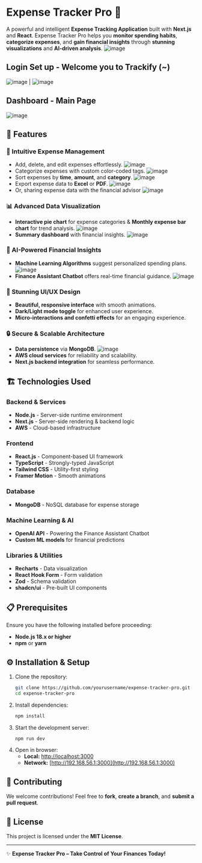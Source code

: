 # Expense Tracker Pro 🚀

A powerful and intelligent **Expense Tracking Application** built with **Next.js** and **React**. Expense Tracker Pro helps you **monitor spending habits**, **categorize expenses**, and **gain financial insights** through **stunning visualizations** and **AI-driven analysis**.
![image](https://github.com/user-attachments/assets/ccbbae3b-6224-49fc-8e7b-14c4ccbd0c4d)

## Login Set up - Welcome you to Trackify (~)
![image](https://github.com/user-attachments/assets/e4ff1879-fc66-4447-8107-a0a00817e88f) | ![image](https://github.com/user-attachments/assets/e339c9de-3274-437a-b4a8-cf849622b334)

## Dashboard - Main Page
![image](https://github.com/user-attachments/assets/e489299e-b9d3-4f2b-8139-0b711ff381c7)
## 🌟 Features

### **🔹 Intuitive Expense Management**
- Add, delete, and edit expenses effortlessly.
  ![image](https://github.com/user-attachments/assets/b34ab6e7-2419-4f82-80d8-7b219eedfc33)
- Categorize expenses with custom color-coded tags.
  ![image](https://github.com/user-attachments/assets/5d2cbda9-c46a-4e3c-9ed5-a34acc43d982)
- Sort expenses by **time**, **amount**, and **category**.
  ![image](https://github.com/user-attachments/assets/5943a241-5bd5-4402-9740-9737e65c8838)
- Export expense data to **Excel** or **PDF**.
   ![image](https://github.com/user-attachments/assets/f7636d28-578c-4442-914b-1df949d1c8fb)
- Or, sharing expense data with the financial advisor
  ![image](https://github.com/user-attachments/assets/418c0278-9495-4467-a06f-8c44f940f993)
### **📊 Advanced Data Visualization**
- **Interactive pie chart** for expense categories & **Monthly expense bar chart** for trend analysis.
  ![image](https://github.com/user-attachments/assets/b2cefd69-76ca-4723-887d-35b6abde1fc3)
- **Summary dashboard** with financial insights.
  ![image](https://github.com/user-attachments/assets/e249e54e-dff5-43e2-8ff2-2110b0847ea2)

### **🤖 AI-Powered Financial Insights**
- **Machine Learning Algorithms** suggest personalized spending plans.
  ![image](https://github.com/user-attachments/assets/da0a50ec-f946-4880-897f-f4378cd02cf8)
- **Finance Assistant Chatbot** offers real-time financial guidance.
    ![image](https://github.com/user-attachments/assets/7a50175d-ac31-4020-9ca5-7bc31a6bfae5)
### **🎨 Stunning UI/UX Design**
- **Beautiful, responsive interface** with smooth animations.
- **Dark/Light mode toggle** for enhanced user experience.
- **Micro-interactions and confetti effects** for an engaging experience.

### **🔒 Secure & Scalable Architecture**
- **Data persistence** via **MongoDB**.
  ![image](https://github.com/user-attachments/assets/776a26dd-67e5-4d3a-89db-cc764fd0315c)
- **AWS cloud services** for reliability and scalability.
- **Next.js backend integration** for seamless performance.

## 🏗️ Technologies Used

### **Backend & Services**
- **Node.js** - Server-side runtime environment
- **Next.js** - Server-side rendering & backend logic
- **AWS** - Cloud-based infrastructure

### **Frontend**
- **React.js** - Component-based UI framework
- **TypeScript** - Strongly-typed JavaScript
- **Tailwind CSS** - Utility-first styling
- **Framer Motion** - Smooth animations

### **Database**
- **MongoDB** - NoSQL database for expense storage

### **Machine Learning & AI**
- **OpenAI API** - Powering the Finance Assistant Chatbot
- **Custom ML models** for financial predictions

### **Libraries & Utilities**
- **Recharts** - Data visualization
- **React Hook Form** - Form validation
- **Zod** - Schema validation
- **shadcn/ui** - Pre-built UI components

## 📋 Prerequisites

Ensure you have the following installed before proceeding:
- **Node.js 18.x or higher**
- **npm** or **yarn**

## ⚙️ Installation & Setup

1. Clone the repository:
   ```bash
   git clone https://github.com/yourusername/expense-tracker-pro.git
   cd expense-tracker-pro
   ```
2. Install dependencies:
   ```bash
   npm install
   ```
3. Start the development server:
   ```bash
   npm run dev
   ```
4. Open in browser:
   - **Local:** [http://localhost:3000](http://localhost:3000)
   - **Network:** [http://192.168.56.1:3000](http://192.168.56.1:3000)

## 🤝 Contributing
We welcome contributions! Feel free to **fork**, **create a branch**, and **submit a pull request**.

## 📜 License
This project is licensed under the **MIT License**.

---

✨ **Expense Tracker Pro – Take Control of Your Finances Today!**
